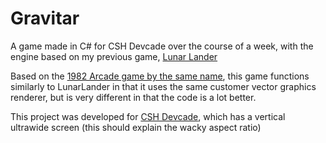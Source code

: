 # Gravitar
A game made in C# for CSH Devcade over the course of a week, with the engine based on my previous game, [Lunar Lander](https://Github.com/joeoneil/LunarLander)

Based on the [1982 Arcade game by the same name](https://en.wikipedia.org/wiki/Gravitar), this game functions similarly to LunarLander in that it uses the same customer vector graphics renderer, but is very different in that the code is a lot better.

This project was developed for [CSH Devcade](https://devcade.csh.rit.edu), which has a vertical ultrawide screen (this should explain the wacky aspect ratio)
